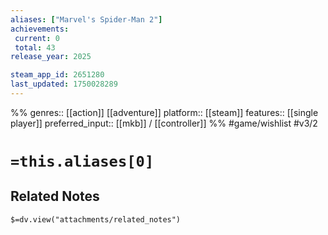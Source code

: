 ```yaml
---
aliases: ["Marvel's Spider-Man 2"]
achievements:
 current: 0
 total: 43
release_year: 2025

steam_app_id: 2651280
last_updated: 1750028289
---
```

%%
genres:: [[action]] [[adventure]]
platform:: [[steam]]
features:: [[single player]]
preferred_input:: [[mkb]] / [[controller]]
%%
#game/wishlist
#v3/2

# `=this.aliases[0]`
## Related Notes
`$=dv.view("attachments/related_notes")`